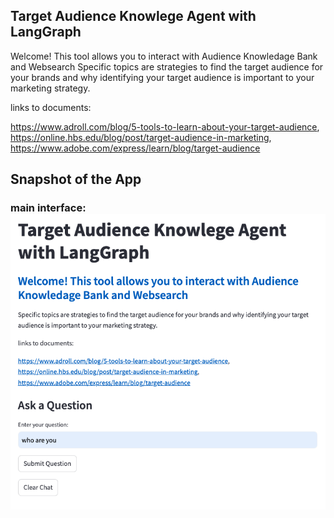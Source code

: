## Target Audience Knowlege Agent with LangGraph

Welcome! This tool allows you to interact with Audience Knowledage Bank and Websearch
Specific topics are strategies to find the target audience for your brands and why identifying your target audience is important to your marketing strategy.

links to documents:

https://www.adroll.com/blog/5-tools-to-learn-about-your-target-audience,
https://online.hbs.edu/blog/post/target-audience-in-marketing, 
https://www.adobe.com/express/learn/blog/target-audience

## Snapshot of the App 

### main interface: ![alt text](figures/audience_app.png)
